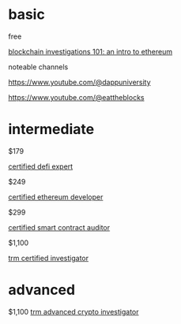 # basic

free

[blockchain investigations 101: an intro to ethereum](https://youtu.be/mBW7djo_fg8)

noteable channels

https://www.youtube.com/@dappuniversity

https://www.youtube.com/@eattheblocks

# intermediate

$179

[certified defi expert](https://www.blockchain-council.org/certifications/certified-defi-expert-course)

$249

[certified ethereum developer](https://www.blockchain-council.org/certifications/certified-ethereum-developer)

$299

[certified smart contract auditor](https://www.blockchain-council.org/certifications/certified-smart-contract-auditor)

$1,100

[trm certified investigator](https://www.trmlabs.com/certified-investigator#demo-request)

# advanced

$1,100 [trm advanced crypto investigator](https://www.trmlabs.com/advanced-crypto-investigator)
